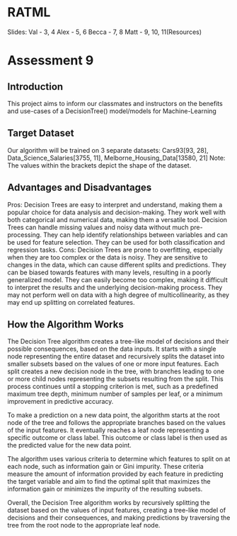 # RATML

Slides:
Val - 3, 4
Alex - 5, 6
Becca - 7, 8
Matt - 9, 10, 11(Resources)

# Assessment 9

## Introduction
This project aims to inform our classmates and instructors on the benefits and use-cases of a DecisionTree() model/models for Machine-Learning

## Target Dataset
Our algorithm will be trained on 3 separate datasets: Cars93[93, 28], Data_Science_Salaries[3755, 11], Melborne_Housing_Data[13580, 21]
                       Note: The values within the brackets depict the shape of the dataset.

## Advantages and Disadvantages
 Pros:
        Decision Trees are easy to interpret and understand, making them a popular choice for data analysis and decision-making.
        They work well with both categorical and numerical data, making them a versatile tool.
        Decision Trees can handle missing values and noisy data without much pre-processing.
        They can help identify relationships between variables and can be used for feature selection.
        They can be used for both classification and regression tasks.
Cons:
        Decision Trees are prone to overfitting, especially when they are too complex or the data is noisy.
        They are sensitive to changes in the data, which can cause different splits and predictions.
        They can be biased towards features with many levels, resulting in a poorly generalized model.
        They can easily become too complex, making it difficult to interpret the results and the underlying decision-making process.
        They may not perform well on data with a high degree of multicollinearity, as they may end up splitting on correlated features.


## How the Algorithm Works
The Decision Tree algorithm creates a tree-like model of decisions and their possible consequences, based on the data inputs. It starts with a single node representing the entire dataset and recursively splits the dataset into smaller subsets based on the values of one or more input features. Each split creates a new decision node in the tree, with branches leading to one or more child nodes representing the subsets resulting from the split. This process continues until a stopping criterion is met, such as a predefined maximum tree depth, minimum number of samples per leaf, or a minimum improvement in predictive accuracy.

To make a prediction on a new data point, the algorithm starts at the root node of the tree and follows the appropriate branches based on the values of the input features. It eventually reaches a leaf node representing a specific outcome or class label. This outcome or class label is then used as the predicted value for the new data point.

The algorithm uses various criteria to determine which features to split on at each node, such as information gain or Gini impurity. These criteria measure the amount of information provided by each feature in predicting the target variable and aim to find the optimal split that maximizes the information gain or minimizes the impurity of the resulting subsets.

Overall, the Decision Tree algorithm works by recursively splitting the dataset based on the values of input features, creating a tree-like model of decisions and their consequences, and making predictions by traversing the tree from the root node to the appropriate leaf node.
